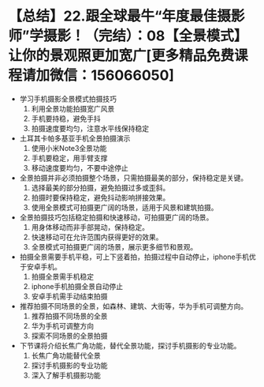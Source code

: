 # 【总结】22.跟全球最牛“年度最佳摄影师”学摄影！（完结）：08【全景模式】让你的景观照更加宽广[更多精品免费课程请加微信：156066050]

-   学习手机摄影全景模式拍摄技巧
    1.  利用全景功能拍摄宽广风景
    2.  手机要持稳，避免手抖
    3.  拍摄速度要均匀，注意水平线保持稳定
-   土耳其卡帕多基亚手机全景拍摄演示
    1.  使用小米Note3全景功能
    2.  手机要稳定，用手臂支撑
    3.  移动速度要均匀，不要中途停止
-   全景拍摄并非必须拍摄整个场景，只需拍摄最美的部分，保持稳定是关键。
    1.  选择最美的部分拍摄，避免拍摄过多或歪斜。
    2.  拍摄时要保持稳定，避免抖动影响拼接效果。
    3.  使用全景模式可拍摄更广阔的场景，适用于风景和建筑拍摄。
-   全景拍摄技巧包括稳定拍摄和快速移动，可拍摄更广阔的场景。
    1.  用身体移动而非手部晃动，保持稳定。
    2.  快速移动可在允许范围内获得更好的效果。
    3.  全景模式可拍摄更广阔的场景，展示更多细节和景观。
-   拍摄全景需要手机平稳，可上下竖着拍，拍摄过程中自动停止，iphone手机优于安卓手机。
    1.  拍摄全景需手机稳定
    2.  iphone手机拍摄全景自动停止
    3.  安卓手机需手动结束拍摄
-   推荐拍摄不同场景的全景，如森林、建筑、大街等，华为手机可调整方向。
    1.  推荐拍摄不同场景的全景
    2.  华为手机可调整方向
    3.  探索不同场景的全景拍摄
-   下节课将介绍长焦广角功能，替代全景功能，探讨手机摄影的专业功能。
    1.  长焦广角功能替代全景
    2.  探讨手机摄影的专业功能
    3.  深入了解手机摄影功能